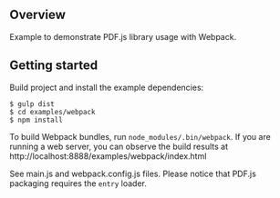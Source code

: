 ## Overview

Example to demonstrate PDF.js library usage with Webpack.

## Getting started

Build project and install the example dependencies:

    $ gulp dist
    $ cd examples/webpack
    $ npm install

To build Webpack bundles, run `node_modules/.bin/webpack`. If you are running
a web server, you can observe the build results at
http://localhost:8888/examples/webpack/index.html

See main.js and webpack.config.js files. Please notice that PDF.js packaging
requires the `entry` loader.

